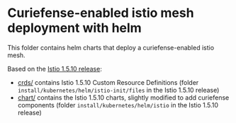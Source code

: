# Curiefense-enabled istio mesh deployment with helm

This folder contains helm charts that deploy a curiefense-enabled istio mesh.

Based on the [Istio 1.5.10 release](https://github.com/istio/istio/releases/tag/1.5.10):

* [crds/](crds/) contains Istio 1.5.10 Custom Resource Definitions (folder `install/kubernetes/helm/istio-init/files` in the Istio 1.5.10 release)
* [chart/](chart/) contains the Istio 1.5.10 charts, slightly modified to add curiefense components (folder `install/kubernetes/helm/istio` in the Istio 1.5.10 release)



